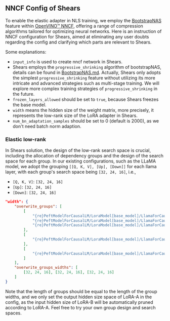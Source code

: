 ## NNCF Config of Shears

To enable the elastic adapter in NLS training, we employ the [BootstrapNAS](https://github.com/openvinotoolkit/nncf/tree/develop/nncf/experimental/torch/nas/bootstrapNAS) feature within [OpenVINO™ NNCF](https://github.com/openvinotoolkit/nncf), offering a range of compression algorithms tailored for optimizing neural networks.
Here is an instruction of NNCF configuration for Shears, aimed at eliminating any user doubts regarding the config and clarifying which parts are relevant to Shears.

Some explanations:

- `input_info` is used to create nncf network in Shears.
- Shears employs the `progressive_shrinking` algorithm of bootstrapNAS, details can be found in [BootstrapNAS.md](https://github.com/openvinotoolkit/nncf/blob/develop/nncf/experimental/torch/nas/bootstrapNAS/BootstrapNAS.md). 
Actually, Shears only adopts the simplest `progressive_shrinking` feature without utilizing its more intricate and advanced strategies such as multi-stage training. 
We will explore more complex training strategies of `progressive_shrinking` in the future.
- `frozen_layers_allowed` should be set to `true`, because Shears freezes the base model.
- `width` means the hidden size of the weight matrix, more precisely, it represents the low-rank size of the LoRA adapter in Shears.
- `num_bn_adaptation_samples` should be set to 0 (default is 2000), as we don't need batch norm adaption.

### Elastic low-rank

In Shears solution, the design of the low-rank search space is crucial, including the allocation of dependency groups and the design of the search space for each group. 
In our existing configurations, such as the LLaMA model, we adopt the grouping `[[Q, K, V], [Up], [Down]]` for each llama layer, with each group's search space being `[32, 24, 16]`, i.e.,

- `[Q, K, V]`: `[32, 24, 16]`
- `[Up]`: `[32, 24, 16]`
- `[Down]`: `[32, 24, 16]`

```json
"width": {
    "overwrite_groups": [
        [
            "{re}PeftModelForCausalLM/LoraModel[base_model]/LlamaForCausalLM[model]/LlamaModel[model]/ModuleList[layers]/LlamaDecoderLayer[{*}]/LlamaAttention[self_attn]/Linear[q_proj]/ModuleDict[lora_A]/NNCFLinear[default]/linear_0",
            "{re}PeftModelForCausalLM/LoraModel[base_model]/LlamaForCausalLM[model]/LlamaModel[model]/ModuleList[layers]/LlamaDecoderLayer[{*}]/LlamaAttention[self_attn]/Linear[k_proj]/ModuleDict[lora_A]/NNCFLinear[default]/linear_0",
            "{re}PeftModelForCausalLM/LoraModel[base_model]/LlamaForCausalLM[model]/LlamaModel[model]/ModuleList[layers]/LlamaDecoderLayer[{*}]/LlamaAttention[self_attn]/Linear[v_proj]/ModuleDict[lora_A]/NNCFLinear[default]/linear_0"
        ],
        [
            "{re}PeftModelForCausalLM/LoraModel[base_model]/LlamaForCausalLM[model]/LlamaModel[model]/ModuleList[layers]/LlamaDecoderLayer[{*}]/LlamaMLP[mlp]/Linear[up_proj]/ModuleDict[lora_A]/NNCFLinear[default]/linear_0"
        ],
        [
            "{re}PeftModelForCausalLM/LoraModel[base_model]/LlamaForCausalLM[model]/LlamaModel[model]/ModuleList[layers]/LlamaDecoderLayer[{*}]/LlamaMLP[mlp]/Linear[down_proj]/ModuleDict[lora_A]/NNCFLinear[default]/linear_0"
        ]
    ],
    "overwrite_groups_widths": [
        [32, 24, 16], [32, 24, 16], [32, 24, 16]
    ]
}
```

Note that the length of groups should be equal to the length of the group widths, and we only set the output hidden 
size space of LoRA-A in the config, as the input hidden size of LoRA-B will be automatically pruned according to LoRA-A.
Feel free to try your own group design and search spaces.
